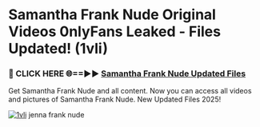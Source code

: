# Samantha Frank Nude Original Videos 0nlyFans Leaked - Files Updated! (1vli)

<h3>🔴 CLICK HERE 🌐==►► <a href="https://tinyurl.com/yrmya6cz" rel="nofollow">Samantha Frank Nude Updated Files</a></h3>

Get Samantha Frank Nude and all content. Now you can access all videos and pictures of Samantha Frank Nude. New Updated Files 2025!

[![1vli](https://i.imgur.com/FMdXYCs.gif)](https://tinyurl.com/yrmya6cz)
jenna frank nude